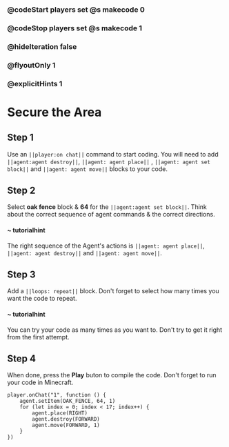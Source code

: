 ### @codeStart players set @s makecode 0
### @codeStop players set @s makecode 1

### @hideIteration false 
### @flyoutOnly 1
### @explicitHints 1


# Secure the Area

## Step 1
Use an ``||player:on chat||`` command to start coding. You will need to add ``||agent:agent destroy||``, ``||agent: agent place||`` , ``||agent: agent set block||`` and ``||agent: agent move||`` blocks to your code. 

## Step 2
Select **oak fence** block & **64** for the ``||agent:agent set block||``. Think about the correct sequence of agent commands & the correct directions. 

#### ~ tutorialhint
The right sequence of the Agent's actions is ``||agent: agent place||``, ``||agent: agent destroy||`` and ``||agent: agent move||``. 

## Step 3
Add a ``||loops: repeat||`` block. Don't forget to select how many times you want the code to repeat. 

#### ~ tutorialhint
You can try your code as many times as you want to. Don't try to get it right from the first attempt. 

## Step 4
When done, press the **Play** buton to compile the code. Don't forget to run your code in Minecraft. 

```ghost
player.onChat("1", function () {
    agent.setItem(OAK_FENCE, 64, 1)
    for (let index = 0; index < 17; index++) {
        agent.place(RIGHT)
        agent.destroy(FORWARD)
        agent.move(FORWARD, 1)
    }
})

``` 

